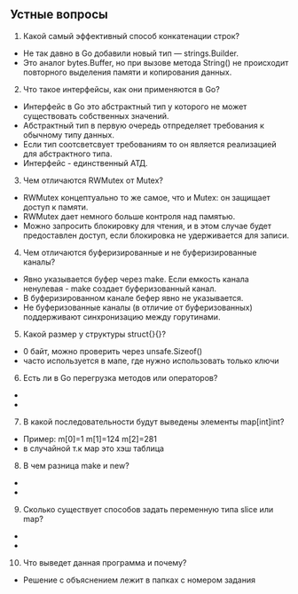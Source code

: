 ## Устные вопросы

1. Какой самый эффективный способ конкатенации строк?
- Не так давно в Go добавили новый тип — strings.Builder. 
- Это аналог bytes.Buffer, но при вызове метода String() не происходит повторного выделения памяти и копирования данных.
2. Что такое интерфейсы, как они применяются в Go?
- Интерфейс в Go это абстрактный тип у которого не может существовать собственных значений.
- Абстрактный тип в первую очередь отпределяет требования к обычному типу данных. 
- Если тип соотсветсвует требованиям то он является реализацией для абстрактного типа.
- Интерфейс - единственный АТД. 
3. Чем отличаются RWMutex от Mutex?
- RWMutex концептуально то же самое, что и Mutex: он защищает доступ к памяти.
- RWMutex дает немного больше контроля над памятью. 
- Можно запросить блокировку для чтения, и в этом случае будет предоставлен доступ, если блокировка не удерживается для записи.
4. Чем отличаются буферизированные и не буферизированные каналы?
- Явно указывается буфер через make. Если емкость канала ненулевая - make создает буферизованный канал. 
- В буферизированном канале бефер явно не указывается. 
- Не буферизованные каналы (в отличие от буферизованных) поддерживают синхронизацию между горутинами.
5. Какой размер у структуры struct{}{}?
- 0 байт, можно проверить через unsafe.Sizeof()
- часто используется в мапе, где нужно использовать только ключи
6. Есть ли в Go перегрузка методов или операторов?
-
-
7. В какой последовательности будут выведены элементы map[int]int?
- Пример: m[0]=1 m[1]=124 m[2]=281
- в случайной т.к мар это хэш таблица
8. В чем разница make и new?
-
-
9. Сколько существует способов задать переменную типа slice или map?
-
-
10. Что выведет данная программа и почему?
- Решение с объяснением лежит в папках с номером задания
